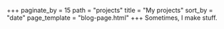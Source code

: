 +++
paginate_by = 15
path = "projects"
title = "My projects"
sort_by = "date"
page_template = "blog-page.html"
+++
Sometimes, I make stuff.